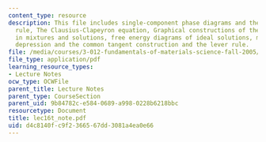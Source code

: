 ```yaml
---
content_type: resource
description: This file includes single-component phase diagrams and the Gibbs phase
  rule, The Clausius-Clapeyron equation, Graphical constructions of the free energy
  in mixtures and solutions, free energy diagrams of ideal solutions, melting point
  depression and the common tangent construction and the lever rule.
file: /media/courses/3-012-fundamentals-of-materials-science-fall-2005/d4c8140fc9f2366567dd3081a4ea0e66_lec16t_note.pdf
file_type: application/pdf
learning_resource_types:
- Lecture Notes
ocw_type: OCWFile
parent_title: Lecture Notes
parent_type: CourseSection
parent_uid: 9b84782c-e584-0689-a998-0228b6218bbc
resourcetype: Document
title: lec16t_note.pdf
uid: d4c8140f-c9f2-3665-67dd-3081a4ea0e66
---
```

